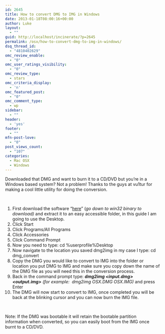 ```yaml
---
id: 2645
title: How to convert DMG to IMG in Windows
date: 2013-01-18T08:00:16+00:00
author: Luke
layout:
  - ""
guid: http://localhost/incinerate/?p=2645
permalink: /osx/how-to-convert-dmg-to-img-in-windows/
dsq_thread_id:
  - "4810402629"
omc_review_enable:
  - "0"
omc_user_ratings_visibility:
  - "0"
omc_review_type:
  - stars
omc_criteria_display:
  - 'n'
omc_featured_post:
  - "0"
omc_comment_type:
  - wp
sidebar:
  - ""
header:
  - 'yes'
footer:
  - ""
mfn-post-love:
  - "0"
post_views_count:
  - "107"
categories:
  - Mac OSX
  - Windows
---
```

Downloaded that DMG and want to burn it to a CD/DVD but you’re in a Windows based system? Not a problem! Thanks to the guys at vu1tur for making a cool little utility for doing the conversion.

&nbsp;

  1. First download the software “<a title="DMG to IMG" href="http://vu1tur.eu.org/tools/" target="_blank">here</a>” (_go down to win32 binary to download)_ and extract it to an easy accessible folder, in this guide I am going to use the Desktop.
  2. Click Start
  3. Click Programs/All Programs
  4. Click Accessories
  5. Click Command Prompt
  6. Now you need to type: cd %userprofile%Desktop
  7. Now navigate to the location you saved dmg2img in my case I type: cd dmg_convert
  8. Copy the DMG you would like to convert to IMG into the folder or location you put DMG to IMG and make sure you copy down the name of the DMG file as you will need this in the conversion process.
  9. Back in the command prompt type: _**dmg2img <input.dmg> <output.img>**_ _(for example:  dmg2img OSX.DMG OSX.IMG)_ and press Enter
 10. The DMG will now start to convert to IMG, once completed you will be back at the blinking cursor and you can now burn the IMG file.

&nbsp;

Note: If the DMG was bootable it will retain the bootable partition information when converted, so you can easily boot from the IMG once burnt to a CD/DVD.